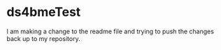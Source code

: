 # ds4bmeTest

I am making a change to the readme file and trying to push the changes back up to my repository.
